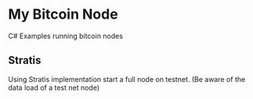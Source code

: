 # My Bitcoin Node

C# Examples running bitcoin nodes

## Stratis

Using Stratis implementation start a full node on testnet. (Be aware of the data load of a test net node)
